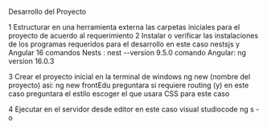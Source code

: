 Desarrollo del Proyecto 

1 Estructurar en una herramienta externa las carpetas iniciales para el proyecto de acuerdo al requerimiento
2 Instalar o verificar las instalaciones de los programas requeridos para el desarrollo 
en este caso nestsjs y Angular 16 
comandos Nests : nest --version 9.5.0
comando Angular: ng version   16.0.3

3 Crear el proyecto inicial en la terminal de windows ng new (nombre del proyecto) asi: ng new frontEdu
preguntara si requiere routing (y) en este caso
preguntara el estilo escoger el que usara CSS para este caso 

4 Ejecutar en el servidor desde editor en este caso visual studiocode ng s -o 

